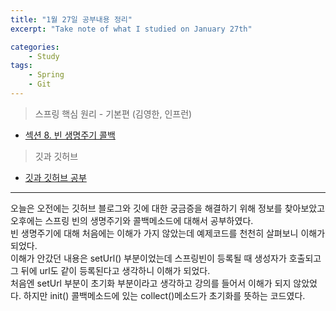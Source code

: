 ```yaml
---
title: "1월 27일 공부내용 정리"
excerpt: "Take note of what I studied on January 27th"

categories:    
    - Study
tags:
    - Spring
    - Git
---
```

> 스프링 핵심 원리 - 기본편 (김영한, 인프런)  
* [섹션 8. 빈 생명주기 콜백](https://funny-gourd-490.notion.site/143a2142025541a5aa420942b8dc86b3)
> 깃과 깃허브 
* [깃과 깃허브 공부](https://funny-gourd-490.notion.site/b955ab5a7dce41bca02818cfa89e1ab0)
  
---
오늘은 오전에는 깃허브 블로그와 깃에 대한 궁금증을 해결하기 위해 정보를 찾아보았고 오후에는 스프링 빈의 생명주기와 콜백메소드에 대해서 공부하였다.  
빈 생명주기에 대해 처음에는 이해가 가지 않았는데 예제코드를 천천히 살펴보니 이해가 되었다.  
이해가 안갔던 내용은 setUrl() 부분이었는데 스프링빈이 등록될 때 생성자가 호출되고 그 뒤에 url도 같이 등록된다고 생각하니 이해가 되었다.  
처음엔 setUrl 부분이 초기화 부분이라고 생각하고 강의를 들어서 이해가 되지 않았었다. 하지만 init() 콜백메소드에 있는 collect()메소드가 초기화를 뜻하는 코드였다.